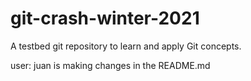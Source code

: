 # git-crash-winter-2021

A testbed git repository to learn and apply Git concepts.

user: juan is making changes in the README.md
